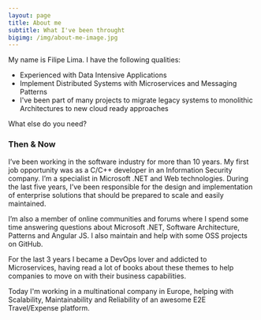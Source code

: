 ```yaml
---
layout: page
title: About me
subtitle: What I've been throught
bigimg: /img/about-me-image.jpg
---
```


My name is Filipe Lima. I have the following qualities:

* Experienced with Data Intensive Applications
* Implement Distributed Systems with Microservices and Messaging Patterns
* I've been part of many projects to migrate legacy systems to monolithic Architectures to new cloud ready approaches


What else do you need?

### Then & Now

I’ve been working in the software industry for more than 10 years. My first job opportunity was as a C/C++ developer in an Information Security company. I’m a specialist in Microsoft .NET and Web technologies. During the last five years, I’ve been responsible for the design and implementation of enterprise solutions that should be prepared to scale and easily maintained.

I’m also a member of online communities and forums where I spend some time answering questions about Microsoft .NET, Software Architecture, Patterns and Angular JS. I also maintain and help with some OSS projects on GitHub. 

For the last 3 years I became a DevOps lover and addicted to Microservices, having read a lot of books about these themes to help companies to move on with their business capabilities.

Today I'm working in a multinational company in Europe, helping with Scalability, Maintainability and Reliability of an awesome E2E Travel/Expense platform.

